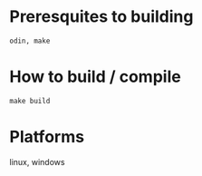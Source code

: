 # Preresquites to building
``odin, make``

# How to build / compile
``make build``

# Platforms
linux, windows
